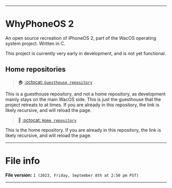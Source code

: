
***

# WhyPhoneOS 2

An open source recreation of iPhoneOS 2, part of the WacOS operating system project. Written in C.

This project is currently very early in development, and is not yet functional.

## Home repositories

> 🏠️ [:octocat: `Guesthouse repository`](https://github.com/seanpm2001/WhyPhoneOS_2/)

This is a guesthouse repository, and not a home repository, as development mainly stays on the main WacOS side. This is just the guesthouse that the project retreats to at times. If you are already in this repository, the link is likely recursive, and will reload the page.

> 🏡️ [:octocat: `Home repository`](https://github.com/seanpm2001/WacOS/tree/WacOS-dev/WhyPhoneOS/2/)

This is the home repository. If you are already in this repository, the link is likely recursive, and will reload the page.

***

# File info

**File version:** `1 (2023, Friday, September 8th at 2:50 pm PST)`

***
